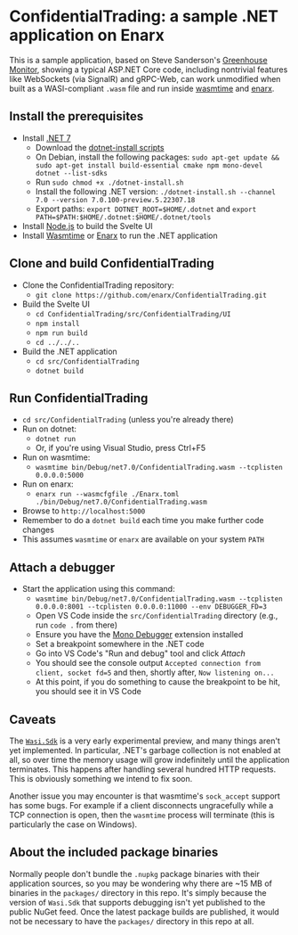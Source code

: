 # ConfidentialTrading: a sample .NET application on Enarx

This is a sample application, based on Steve Sanderson's [Greenhouse Monitor](https://github.com/SteveSandersonMS/GreenhouseMonitor), showing a typical ASP.NET Core code, including nontrivial features like WebSockets (via SignalR) and gRPC-Web, can work unmodified when built as a WASI-compliant `.wasm` file and run inside [wasmtime](https://github.com/bytecodealliance/wasmtime) and [enarx](https://enarx.dev/).

## Install the prerequisites

 * Install [.NET 7](https://dotnet.microsoft.com/en-us/download/dotnet/7.0)
   * Download the [dotnet-install scripts](https://dotnet.microsoft.com/en-us/download/dotnet/scripts)
   * On Debian, install the following packages: `sudo apt-get update && sudo apt-get install build-essential cmake npm mono-devel dotnet --list-sdks`
   * Run `sudo chmod +x ./dotnet-install.sh`
   * Install the following .NET version: `./dotnet-install.sh --channel 7.0 --version 7.0.100-preview.5.22307.18`
   * Export paths: `export DOTNET_ROOT=$HOME/.dotnet` and `export PATH=$PATH:$HOME/.dotnet:$HOME/.dotnet/tools`
 * Install [Node.js](https://nodejs.org/en/) to build the Svelte UI
 * Install [Wasmtime](https://wasmtime.dev/) or [Enarx](https://enarx.dev/docs/Quickstart) to run the .NET application

## Clone and build ConfidentialTrading

 * Clone the ConfidentialTrading repository:
   * `git clone https://github.com/enarx/ConfidentialTrading.git`
 * Build the Svelte UI
   * `cd ConfidentialTrading/src/ConfidentialTrading/UI`
   * `npm install`
   * `npm run build`
   * `cd ../../..`
 * Build the .NET application
   * `cd src/ConfidentialTrading`
   * `dotnet build`

## Run ConfidentialTrading

 * `cd src/ConfidentialTrading` (unless you're already there)
 * Run on dotnet:
   * `dotnet run`
   * Or, if you're using Visual Studio, press Ctrl+F5
* Run on wasmtime:
   * `wasmtime bin/Debug/net7.0/ConfidentialTrading.wasm --tcplisten 0.0.0.0:5000`
* Run on enarx:
   * `enarx run --wasmcfgfile ./Enarx.toml ./bin/Debug/net7.0/ConfidentialTrading.wasm`
* Browse to `http://localhost:5000`
* Remember to do a `dotnet build` each time you make further code changes
* This assumes `wasmtime` or `enarx` are available on your system `PATH`

## Attach a debugger

 * Start the application using this command:
   * `wasmtime bin/Debug/net7.0/ConfidentialTrading.wasm --tcplisten 0.0.0.0:8001 --tcplisten 0.0.0.0:11000 --env DEBUGGER_FD=3`
   * Open VS Code inside the `src/ConfidentialTrading` directory (e.g., run `code .` from there)
   * Ensure you have the [Mono Debugger](https://marketplace.visualstudio.com/items?itemName=ms-vscode.mono-debug) extension installed
   * Set a breakpoint somewhere in the .NET code
   * Go into VS Code's "Run and debug" tool and click *Attach*
   * You should see the console output `Accepted connection from client, socket fd=5` and then, shortly after, `Now listening on...`
   * At this point, if you do something to cause the breakpoint to be hit, you should see it in VS Code

## Caveats

The [`Wasi.Sdk`](https://github.com/SteveSandersonMS/dotnet-wasi-sdk) is a very early experimental preview, and many things aren't yet implemented. In particular, .NET's garbage collection is not enabled at all, so over time the memory usage will grow indefinitely until the application terminates. This happens after handling several hundred HTTP requests. This is obviously something we intend to fix soon.

Another issue you may encounter is that wasmtime's `sock_accept` support has some bugs. For example if a client disconnects ungracefully while a TCP connection is open, then the `wasmtime` process will terminate (this is particularly the case on Windows).

## About the included package binaries

Normally people don't bundle the `.nupkg` package binaries with their application sources, so you may be wondering why there are ~15 MB of binaries in the `packages/` directory in this repo. It's simply because the version of `Wasi.Sdk` that supports debugging isn't yet published to the public NuGet feed. Once the latest package builds are published, it would not be necessary to have the `packages/` directory in this repo at all.